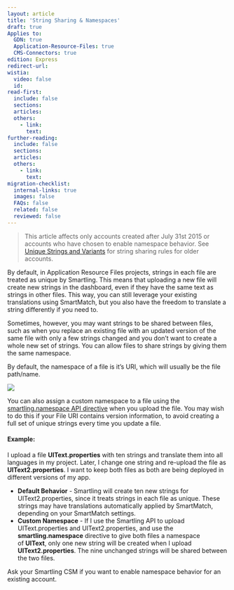 ```yaml
---
layout: article
title: 'String Sharing & Namespaces'
draft: true
Applies to:
  GDN: true
  Application-Resource-Files: true
  CMS-Connectors: true
edition: Express
redirect-url:
wistia:
  video: false
  id:
read-first:
  include: false
  sections:
  articles:
  others:
    - link:
      text:
further-reading:
  include: false
  sections:
  articles:
  others:
    - link:
      text:
migration-checklist:
  internal-links: true
  images: false
  FAQs: false
  related: false
  reviewed: false
---
```


> This article affects only accounts created after July 31st 2015 or accounts who have chosen to enable namespace behavior. See [Unique Strings and Variants](/support/articles/unique-strings-and-variants/) for string sharing rules for older accounts.

By default, in Application Resource Files projects, strings in each file are treated as unique by Smartling. This means that uploading a new file will create new strings in the dashboard, even if they have the same text as strings in other files. This way, you can still leverage your existing translations using SmartMatch, but you also have the freedom to translate a string differently if you need to.

Sometimes, however, you may want strings to be shared between files, such as when you replace an existing file with an updated version of the same file with only a few strings changed and you don’t want to create a whole new set of strings. You can allow files to share strings by giving them the same namespace.

By default, the namespace of a file is it’s URI, which will usually be the file path/name.

![](/hc/en-us/article_attachments/205403048/Smartling___Manage_Files.png)

You can also assign a custom namespace to a file using the [smartling.namespace API directive](http://docs.smartling.com/pages/API/v1/FileAPI/Upload-File/) when you upload the file. You may wish to do this if your File URI contains version information, to avoid creating a full set of unique strings every time you update a file.

#### Example:

I upload a file **UIText.properties** with ten strings and translate them into all languages in my project. Later, I change one string and re-upload the file as **UIText2.properties**. I want to keep both files as both are being deployed in different versions of my app.

*   **Default Behavior** - Smartling will create ten new strings for UIText2.properties, since it treats strings in each file as unique. These strings may have translations automatically applied by SmartMatch, depending on your SmartMatch settings.
*   **Custom Namespace** - If I use the Smartling API to upload UIText.properties and UIText2.properties, and use the **smartling.namespace** directive to give both files a namespace of **UIText**, only one new string will be created when I upload **UIText2.properties**. The nine unchanged strings will be shared between the two files.

Ask your Smartling CSM if you want to enable namespace behavior for an existing account.